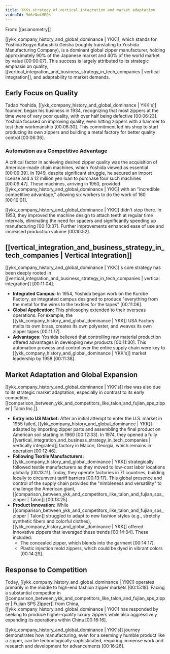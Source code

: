```yaml
---
title: YKKs strategy of vertical integration and market adaptation
videoId: 9d6eNmtHFQk
---
```


From: [[asianometry]] <br/> 

[[ykk_company_history_and_global_dominance | YKK]], which stands for Yoshida Kogyo Kabushiki Geisha (roughly translating to Yoshida Manufacturing Company), is a dominant global zipper manufacturer, holding approximately 90% of the Japanese market and 40% of the world market by value <a class="yt-timestamp" data-t="00:00:07">[00:00:07]</a>. This success is largely attributed to its strategic emphasis on quality, [[vertical_integration_and_business_strategy_in_tech_companies | vertical integration]], and adaptability to market demands.

## Early Focus on Quality

Tadao Yoshida, [[ykk_company_history_and_global_dominance | YKK's]] founder, began his business in 1934, recognizing that most zippers at the time were of very poor quality, with over half being defective <a class="yt-timestamp" data-t="00:06:23">[00:06:23]</a>. Yoshida focused on improving quality, even hitting zippers with a hammer to test their workmanship <a class="yt-timestamp" data-t="00:06:30">[00:06:30]</a>. This commitment led his shop to start producing its own zippers and building a metal factory for better quality control <a class="yt-timestamp" data-t="00:06:36">[00:06:36]</a>.

### Automation as a Competitive Advantage

A critical factor in achieving desired zipper quality was the acquisition of American-made chain machines, which Yoshida viewed as essential <a class="yt-timestamp" data-t="00:09:39">[00:09:39]</a>. In 1949, despite significant struggle, he secured an import license and a 12 million yen loan to purchase four such machines <a class="yt-timestamp" data-t="00:09:47">[00:09:47]</a>. These machines, arriving in 1950, provided [[ykk_company_history_and_global_dominance | YKK]] with an "incredible competitive advantage," allowing six workers to do the work of 160 <a class="yt-timestamp" data-t="00:10:01">[00:10:01]</a>.

[[ykk_company_history_and_global_dominance | YKK]] didn't stop there. In 1953, they improved the machine design to attach teeth at regular time intervals, eliminating the need for spacers and significantly speeding up manufacturing <a class="yt-timestamp" data-t="00:10:37">[00:10:37]</a>. Further improvements enhanced ease of use and increased production volume <a class="yt-timestamp" data-t="00:10:52">[00:10:52]</a>.

## [[vertical_integration_and_business_strategy_in_tech_companies | Vertical Integration]]

[[ykk_company_history_and_global_dominance | YKK]]'s core strategy has been deeply rooted in [[vertical_integration_and_business_strategy_in_tech_companies | vertical integration]] <a class="yt-timestamp" data-t="00:11:04">[00:11:04]</a>.

*   **Integrated Campus:** In 1954, Yoshida began work on the Kurobe Factory, an integrated campus designed to produce "everything from the metal for the wires to the textiles for the tapes" <a class="yt-timestamp" data-t="00:11:06">[00:11:06]</a>.
*   **Global Application:** This philosophy extended to their overseas operations. For example, the [[ykk_company_history_and_global_dominance | YKK]] USA Factory melts its own brass, creates its own polyester, and weaves its own zipper tapes <a class="yt-timestamp" data-t="00:11:17">[00:11:17]</a>.
*   **Advantages:** Yoshida believed that controlling raw material production offered advantages in developing new products <a class="yt-timestamp" data-t="00:11:30">[00:11:30]</a>. This automation prowess and control over the entire supply chain were key to [[ykk_company_history_and_global_dominance | YKK's]] market leadership by 1958 <a class="yt-timestamp" data-t="00:11:38">[00:11:38]</a>.

## Market Adaptation and Global Expansion

[[ykk_company_history_and_global_dominance | YKK's]] rise was also due to its strategic market adaptation, especially in contrast to its early competitor, [[comparison_between_ykk_and_competitors_like_talon_and_fujian_sps_zipper | Talon Inc.]].

*   **Entry into US Market:** After an initial attempt to enter the U.S. market in 1955 failed, [[ykk_company_history_and_global_dominance | YKK]] adapted by importing zipper parts and assembling the final product on American soil starting in 1960 <a class="yt-timestamp" data-t="00:12:33">[00:12:33]</a>. In 1974, they opened a fully [[vertical_integration_and_business_strategy_in_tech_companies | vertically integrated]] factory in Macon, Georgia, which remains in operation <a class="yt-timestamp" data-t="00:12:46">[00:12:46]</a>.
*   **Following Textile Manufacturers:** [[ykk_company_history_and_global_dominance | YKK]] strategically followed textile manufacturers as they moved to low-cost labor locations globally <a class="yt-timestamp" data-t="00:13:11">[00:13:11]</a>. Today, they operate factories in 71 countries, building locally to circumvent tariff barriers <a class="yt-timestamp" data-t="00:13:17">[00:13:17]</a>. This global presence and control of the supply chain provided the "nimbleness and versatility" to challenge the American giant, [[comparison_between_ykk_and_competitors_like_talon_and_fujian_sps_zipper | Talon]] <a class="yt-timestamp" data-t="00:13:25">[00:13:25]</a>.
*   **Product Innovation:** While [[comparison_between_ykk_and_competitors_like_talon_and_fujian_sps_zipper | Talon]] struggled to adapt to new fashion styles (e.g., stretchy synthetic fibers and colorful clothes), [[ykk_company_history_and_global_dominance | YKK]] offered innovative zippers that leveraged these trends <a class="yt-timestamp" data-t="00:14:04">[00:14:04]</a>. These included:
    *   The concealed zipper, which blends into the garment <a class="yt-timestamp" data-t="00:14:17">[00:14:17]</a>.
    *   Plastic injection mold zippers, which could be dyed in vibrant colors <a class="yt-timestamp" data-t="00:14:29">[00:14:29]</a>.

## Response to Competition

Today, [[ykk_company_history_and_global_dominance | YKK]] operates primarily in the middle to high-end fashion zipper markets <a class="yt-timestamp" data-t="00:15:18">[00:15:18]</a>. Facing a substantial competitor in [[comparison_between_ykk_and_competitors_like_talon_and_fujian_sps_zipper | Fujian SPS Zipper]] from China, [[ykk_company_history_and_global_dominance | YKK]] has responded by seeking to produce higher-quality luxury zippers while also aggressively expanding its operations within China <a class="yt-timestamp" data-t="00:16:16">[00:16:16]</a>.

[[ykk_company_history_and_global_dominance | YKK's]] journey demonstrates how manufacturing, even for a seemingly humble product like a zipper, can be technologically sophisticated, requiring immense work and research and development for advancements <a class="yt-timestamp" data-t="00:16:26">[00:16:26]</a>.